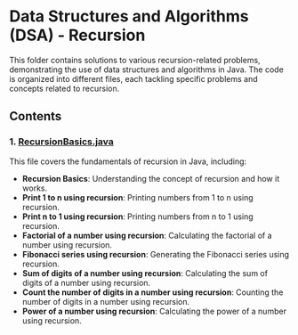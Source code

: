 # Data Structures and Algorithms (DSA) - Recursion

This folder contains solutions to various recursion-related problems, demonstrating the use of data structures and algorithms in Java. The code is organized into different files, each tackling specific problems and concepts related to recursion.

## Contents

### 1. [RecursionBasics.java](https://github.com/AnkushGitRepo/DSA/blob/main/src/main/java/org/example/Recursion/RecursionBasics.java)
This file covers the fundamentals of recursion in Java, including:
- **Recursion Basics**: Understanding the concept of recursion and how it works.
- **Print 1 to n using recursion**: Printing numbers from 1 to n using recursion.
- **Print n to 1 using recursion**: Printing numbers from n to 1 using recursion.
- **Factorial of a number using recursion**: Calculating the factorial of a number using recursion.
- **Fibonacci series using recursion**: Generating the Fibonacci series using recursion.
- **Sum of digits of a number using recursion**: Calculating the sum of digits of a number using recursion.
- **Count the number of digits in a number using recursion**: Counting the number of digits in a number using recursion.
- **Power of a number using recursion**: Calculating the power of a number using recursion.
